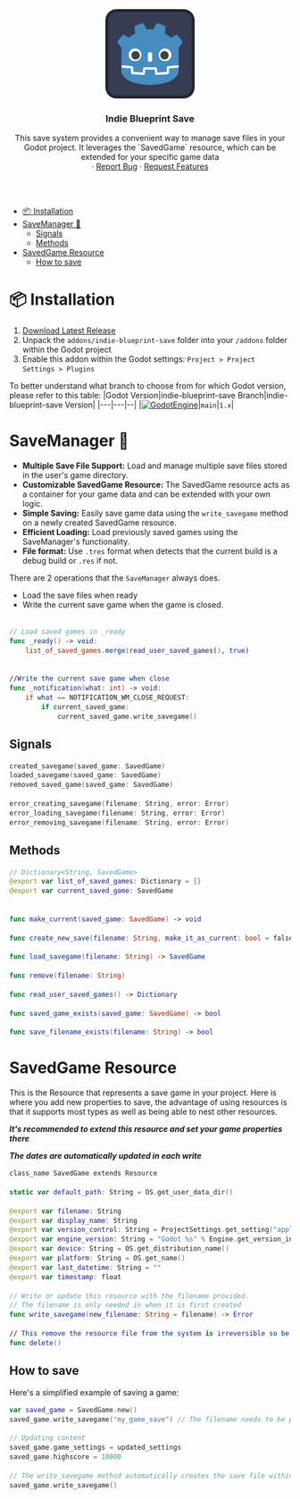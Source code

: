 <div align="center">
	<img src="icon.svg" alt="Logo" width="160" height="160">

<h3 align="center">Indie Blueprint Save</h3>

  <p align="center">
  This save system provides a convenient way to manage save files in your Godot project. It leverages the `SavedGame` resource, which can be extended for your specific game data
	<br />
	·
	<a href="https://github.com/ninetailsrabbit/indie-blueprint-save/issues/new?assignees=ninetailsrabbit&labels=%F0%9F%90%9B+bug&projects=&template=bug_report.md&title=">Report Bug</a>
	·
	<a href="https://github.com/ninetailsrabbit/indie-blueprint-save/issues/new?assignees=ninetailsrabbit&labels=%E2%AD%90+feature&projects=&template=feature_request.md&title=">Request Features</a>
  </p>
</div>

<br>
<br>

- [📦 Installation](#-installation)
- [SaveManager 💾](#savemanager-)
	- [Signals](#signals)
	- [Methods](#methods)
- [SavedGame Resource](#savedgame-resource)
	- [How to save](#how-to-save)

# 📦 Installation

1. [Download Latest Release](https://github.com/ninetailsrabbit/indie-blueprint-save/releases/latest)
2. Unpack the `addons/indie-blueprint-save` folder into your `/addons` folder within the Godot project
3. Enable this addon within the Godot settings: `Project > Project Settings > Plugins`

To better understand what branch to choose from for which Godot version, please refer to this table:
|Godot Version|indie-blueprint-save Branch|indie-blueprint-save Version|
|---|---|--|
|[![GodotEngine](https://img.shields.io/badge/Godot_4.3.x_stable-blue?logo=godotengine&logoColor=white)](https://godotengine.org/)|`main`|`1.x`|

# SaveManager 💾

- **Multiple Save File Support:** Load and manage multiple save files stored in the user's game directory.
- **Customizable SavedGame Resource:** The SavedGame resource acts as a container for your game data and can be extended with your own logic.
- **Simple Saving:** Easily save game data using the `write_savegame` method on a newly created SavedGame resource.
- **Efficient Loading:** Load previously saved games using the SaveManager's functionality.
- **File format:** Use `.tres` format when detects that the current build is a debug build or `.res` if not.

There are 2 operations that the `SaveManager` always does.

- Load the save files when ready
- Write the current save game when the game is closed.

```swift

// Load saved games in _ready
func _ready() -> void:
	list_of_saved_games.merge(read_user_saved_games(), true)


//Write the current save game when close
func _notification(what: int) -> void:
	if what == NOTIFICATION_WM_CLOSE_REQUEST:
		if current_saved_game:
			current_saved_game.write_savegame()
```

## Signals

```swift
created_savegame(saved_game: SavedGame)
loaded_savegame(saved_game: SavedGame)
removed_saved_game(saved_game: SavedGame)

error_creating_savegame(filename: String, error: Error)
error_loading_savegame(filename: String, error: Error)
error_removing_savegame(filename: String, error: Error)
```

## Methods

```swift
// Dictionary<String, SavedGame>
@export var list_of_saved_games: Dictionary = {}
@export var current_saved_game: SavedGame


func make_current(saved_game: SavedGame) -> void

func create_new_save(filename: String, make_it_as_current: bool = false)

func load_savegame(filename: String) -> SavedGame

func remove(filename: String)

func read_user_saved_games() -> Dictionary

func saved_game_exists(saved_game: SavedGame) -> bool

func save_filename_exists(filename: String) -> bool
```

# SavedGame Resource

This is the Resource that represents a save game in your project. Here is where you add new properties to save, the advantage of using resources is that it supports most types as well as being able to nest other resources.

**_It's recommended to extend this resource and set your game properties there_**

**_The dates are automatically updated in each write_**

```swift
class_name SavedGame extends Resource

static var default_path: String = OS.get_user_data_dir()

@export var filename: String
@export var display_name: String
@export var version_control: String = ProjectSettings.get_setting("application/config/version", "1.0.0")
@export var engine_version: String = "Godot %s" % Engine.get_version_info().string
@export var device: String = OS.get_distribution_name()
@export var platform: String = OS.get_name()
@export var last_datetime: String = ""
@export var timestamp: float

// Write or update this resource with the filename provided.
// The filename is only needed in when it is first created
func write_savegame(new_filename: String = filename) -> Error

// This remove the resource file from the system is irreversible so be sure to use confirmation prompts in your UI before performing this action.
func delete()
```

## How to save

Here's a simplified example of saving a game:

```swift
var saved_game = SavedGame.new()
saved_game.write_savegame("my_game_save") // The filename needs to be provided only in the first creation

// Updating content
saved_game.game_settings = updated_settings
saved_game.highscore = 10000

// The write_savegame method automatically creates the save file within the user's game directory.
saved_game.write_savegame()
```
